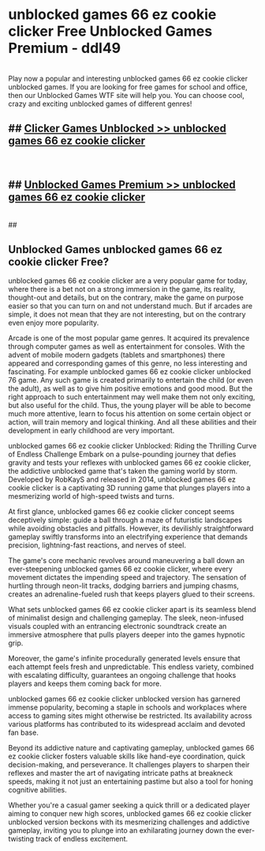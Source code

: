 # unblocked games 66 ez cookie clicker  Free Unblocked Games Premium - ddl49 <br>
<br>
Play now a popular and interesting unblocked games 66 ez cookie clicker unblocked games. If you are looking for free games for school and office, then our Unblocked Games WTF site will help you. You can choose cool, crazy and exciting unblocked games of different genres!


## ##  [Clicker Games Unblocked >> unblocked games 66 ez cookie clicker](http://freeplayer.one?title=unblocked_games_66_ez_cookie_clicker&ref=UGames)
  <br>

##  ## [Unblocked Games Premium >> unblocked games 66 ez cookie clicker](http://freeplayer.one?title=unblocked_games_66_ez_cookie_clicker&ref=UGames)
  <br>
  ##



## Unblocked Games unblocked games 66 ez cookie clicker Free?

unblocked games 66 ez cookie clicker are a very popular game for today, where there is a bet not on a strong immersion in the game, its reality, thought-out and details, but on the contrary, make the game on purpose easier so that you can turn on and not understand much. But if arcades are simple, it does not mean that they are not interesting, but on the contrary even enjoy more popularity.

Arcade is one of the most popular game genres. It acquired its prevalence through computer games as well as entertainment for consoles. With the advent of mobile modern gadgets (tablets and smartphones) there appeared and corresponding games of this genre, no less interesting and fascinating. For example unblocked games 66 ez cookie clicker unblocked 76 game. Any such game is created primarily to entertain the child (or even the adult), as well as to give him positive emotions and good mood. But the right approach to such entertainment may well make them not only exciting, but also useful for the child. Thus, the young player will be able to become much more attentive, learn to focus his attention on some certain object or action, will train memory and logical thinking. And all these abilities and their development in early childhood are very important.

unblocked games 66 ez cookie clicker Unblocked: Riding the Thrilling Curve of Endless Challenge
Embark on a pulse-pounding journey that defies gravity and tests your reflexes with unblocked games 66 ez cookie clicker, the addictive unblocked game that's taken the gaming world by storm. Developed by RobKayS and released in 2014, unblocked games 66 ez cookie clicker is a captivating 3D running game that plunges players into a mesmerizing world of high-speed twists and turns.

At first glance, unblocked games 66 ez cookie clicker concept seems deceptively simple: guide a ball through a maze of futuristic landscapes while avoiding obstacles and pitfalls. However, its devilishly straightforward gameplay swiftly transforms into an electrifying experience that demands precision, lightning-fast reactions, and nerves of steel.

The game's core mechanic revolves around maneuvering a ball down an ever-steepening unblocked games 66 ez cookie clicker, where every movement dictates the impending speed and trajectory. The sensation of hurtling through neon-lit tracks, dodging barriers and jumping chasms, creates an adrenaline-fueled rush that keeps players glued to their screens.

What sets unblocked games 66 ez cookie clicker apart is its seamless blend of minimalist design and challenging gameplay. The sleek, neon-infused visuals coupled with an entrancing electronic soundtrack create an immersive atmosphere that pulls players deeper into the games hypnotic grip.

Moreover, the game's infinite procedurally generated levels ensure that each attempt feels fresh and unpredictable. This endless variety, combined with escalating difficulty, guarantees an ongoing challenge that hooks players and keeps them coming back for more.

unblocked games 66 ez cookie clicker unblocked version has garnered immense popularity, becoming a staple in schools and workplaces where access to gaming sites might otherwise be restricted. Its availability across various platforms has contributed to its widespread acclaim and devoted fan base.

Beyond its addictive nature and captivating gameplay, unblocked games 66 ez cookie clicker fosters valuable skills like hand-eye coordination, quick decision-making, and perseverance. It challenges players to sharpen their reflexes and master the art of navigating intricate paths at breakneck speeds, making it not just an entertaining pastime but also a tool for honing cognitive abilities.

Whether you're a casual gamer seeking a quick thrill or a dedicated player aiming to conquer new high scores, unblocked games 66 ez cookie clicker unblocked version beckons with its mesmerizing challenges and addictive gameplay, inviting you to plunge into an exhilarating journey down the ever-twisting track of endless excitement.